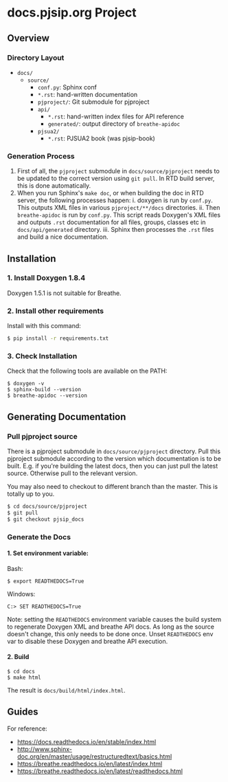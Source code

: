 # docs.pjsip.org Project

## Overview

### Directory Layout

- `docs/`
    - `source/`
        - `conf.py`: Sphinx conf
        - `*.rst`: hand-written documentation
        - `pjproject/`: Git submodule for pjproject
        - `api/`
            - `*.rst`: hand-written index files for API reference
            - `generated/`: output directory of `breathe-apidoc`
        - `pjsua2/`
            - `*.rst`: PJSUA2 book (was pjsip-book)



### Generation Process

1. First of all, the `pjproject` submodule in `docs/source/pjproject` needs to be updated
   to the correct version using `git pull`. In RTD build server, this is done automatically.
2. When you run Sphinx's `make doc`, or when building the doc in RTD server, the following processes happen:
    i. doxygen is run by `conf.py`. This outputs XML files in various `pjproject/**/docs` directories.
    ii. Then `breathe-apidoc` is run by `conf.py`. This script reads Doxygen's XML files and outputs
      `.rst` documentation for all files, groups, classes etc in `docs/api/generated` directory.
    iii. Sphinx then processes the `.rst` files and build a nice documentation.

## Installation

### 1. Install Doxygen 1.8.4


Doxygen 1.5.1 is not suitable for Breathe.

### 2. Install other requirements

Install with this command:

```cmd
$ pip install -r requirements.txt
```
### 3. Check Installation

Check that the following tools are available on the PATH:

```
$ doxygen -v
$ sphinx-build --version
$ breathe-apidoc --version
```

## Generating Documentation

### Pull pjproject source

There is a pjproject submodule in `docs/source/pjproject` directory. 
Pull this pjproject submodule according to the version which documentation is to be built.
E.g. if you're building the latest docs, then you can just pull the latest source.
Otherwise pull to the relevant version.

You may also need to checkout to different branch than the master. This is totally
up to you. 

```sh
$ cd docs/source/pjproject
$ git pull
$ git checkout pjsip_docs
```


### Generate the Docs

#### 1. Set environment variable:

Bash:
```
$ export READTHEDOCS=True
``` 

Windows:
```
C:> SET READTHEDOCS=True
```

Note: setting the `READTHEDOCS` environment variable causes the build system to 
regenerate Doxygen XML and breathe API docs. As long as the source doesn't change,
this only needs to be done once. Unset `READTHEDOCS` env var to disable these 
Doxygen and breathe API execution.

#### 2. Build

```
$ cd docs
$ make html
```

The result is `docs/build/html/index.html`. 

## Guides

For reference:

- https://docs.readthedocs.io/en/stable/index.html
- http://www.sphinx-doc.org/en/master/usage/restructuredtext/basics.html
- https://breathe.readthedocs.io/en/latest/index.html
- https://breathe.readthedocs.io/en/latest/readthedocs.html

